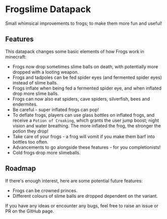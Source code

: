 # Frogslime Datapack

Small whimsical improvements to frogs; to make them more fun and useful!

## Features

This datapack changes some basic elements of how Frogs work in minecraft:

- Frogs now drop sometimes slime balls on death, with potentially more dropped with a looting weapon.
- Frogs and tadpoles can be fed spider eyes (and fermented spider eyes) instead of slime balls.
- Frogs inflate when being fed a fermented spider eye, and when inflated drop more slime balls.
- Frogs can now also eat spiders, cave spiders, silverfish, bees and endermites.
- Be careful - super inflated frogs can pop!
- To deflate frogs, players can use glass bottles on inflated frogs, and receive a `Potion of Croaking`, which grants the user jump boost; night vision and water breathing. The more inflated the frog, the stronger the potion they drop!
- Take care of your frogs - a frog will vomit if you make them barf into bottles too often.
- Advancements to go alongside these features - for you completionists!
- Cold frogs drop more slimeballs.

## Roadmap

If there's enough interest, here are some potential future features:

- Frogs can be crowned princes.
- Different colours of slime balls are dropped dependent on the variant.

If you have any ideas or encounter any bugs, feel free to raise an issue or PR on the GitHub page.
